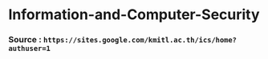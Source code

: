 # Information-and-Computer-Security

### Source : ` https://sites.google.com/kmitl.ac.th/ics/home?authuser=1 `

